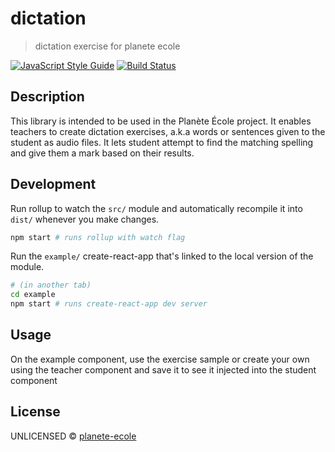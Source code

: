 # dictation

> dictation exercise for planete ecole

[![JavaScript Style Guide](https://img.shields.io/badge/code_style-standard-brightgreen.svg)](https://standardjs.com)
[![Build Status](https://travis-ci.org/planete-ecole/connector.svg?branch=master)](https://travis-ci.org/planete-ecole/connector)

## Description

This library is intended to be used in the Planète École project. It enables teachers to create dictation exercises,
a.k.a words or sentences given to the student as audio files. It lets student attempt to find the matching spelling
and give them a mark based on their results.

## Development

Run rollup to watch the `src/` module and automatically recompile it into `dist/` whenever you make changes.

```bash
npm start # runs rollup with watch flag
```

Run the `example/` create-react-app that's linked to the local version of the module.

```bash
# (in another tab)
cd example
npm start # runs create-react-app dev server
```

## Usage

On the example component, use the exercise sample or create your own using the teacher component and save it to
see it injected into the student component

## License

UNLICENSED © [planete-ecole](https://github.com/planete-ecole)
